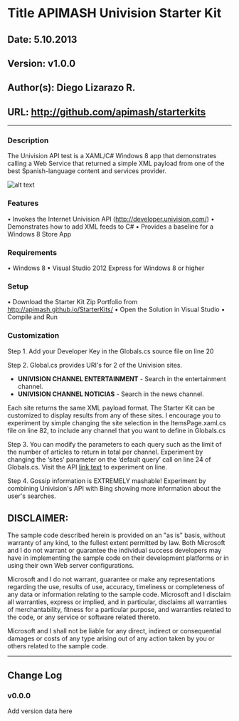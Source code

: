 # Title APIMASH Univision Starter Kit
## Date: 5.10.2013
## Version: v1.0.0
## Author(s): Diego Lizarazo R.
## URL: http://github.com/apimash/starterkits

----------
### Description
The Univision API test is a XAML/C# Windows 8 app that demonstrates calling a Web Service that returned a simple XML payload from one of the best Spanish-language content and services provider.

![alt text][1]

### Features
• Invokes the Internet Univision API (http://developer.univision.com/)
• Demonstrates how to add XML feeds to C#
• Provides a baseline for a Windows 8 Store App

### Requirements
• Windows 8
• Visual Studio 2012 Express for Windows 8 or higher


### Setup
• Download the Starter Kit Zip Portfolio from  http://apimash.github.io/StarterKits/ 
• Open the Solution in Visual Studio
• Compile and Run

### Customization

Step 1. Add your Developer Key in the Globals.cs source file on line 20

Step 2. Global.cs provides URI's for 2 of the Univision sites. 

 - **UNIVISION CHANNEL ENTERTAINMENT** - Search in the entertainment channel.    
 - **UNIVISION CHANNEL NOTICIAS** - Search in the news channel.
     
Each site returns the same XML payload format. The Starter Kit can be customized to display results from any of these sites. I encourage you to experiment  by simple changing the site selection in the ItemsPage.xaml.cs file on line 82, to include any channel that you want to define in Globals.cs


Step 3. You can modify the parameters to each query such as the limit of the number of articles to return in total per channel. Experiment by changing the ‘sites’ parameter on the ‘default query’ call on line 24 of Globals.cs. Visit the API [link text][2] to experiment on line.

Step 4. Gossip information is EXTREMELY  mashable! Experiment by combining Univision's API with Bing showing more information about the user's searches.



## DISCLAIMER: 

The sample code described herein is provided on an "as is" basis, without warranty of any kind, to the fullest extent permitted by law. Both Microsoft and I do not warrant or guarantee the individual success developers may have in implementing the sample code on their development platforms or in using their own Web server configurations. 

Microsoft and I do not warrant, guarantee or make any representations regarding the use, results of use, accuracy, timeliness or completeness of any data or information relating to the sample code. Microsoft and I disclaim all warranties, express or implied, and in particular, disclaims all warranties of merchantability, fitness for a particular purpose, and warranties related to the code, or any service or software related thereto. 

Microsoft and I shall not be liable for any direct, indirect or consequential damages or costs of any type arising out of any action taken by you or others related to the sample code.


----------

## Change Log
### v0.0.0
Add version data here


  [1]: https://raw.github.com/apimash/StarterKits/master/Windows%20Starter%20Kits/APIMASH_Univision_StarterKit/UnivisonAPIscreenshot.png "Screenshot"
  [2]: http://developer.univision.com/ "Univision API Documentation"
